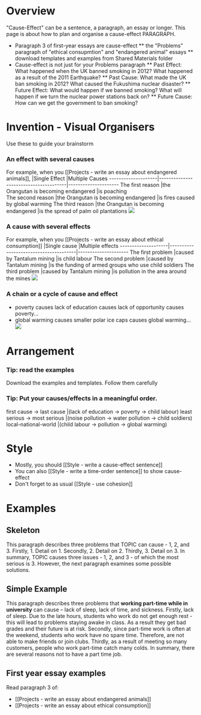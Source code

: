 # Overview
"Cause-Effect" can be a sentence, a paragraph, an essay or longer.
This page is about how to plan and organise a cause-effect PARAGRAPH.

* Paragraph 3 of first-year essays are cause-effect
** the "Problems" paragraph of "ethical consupmtion" and "endangered animal" essays
** download templates and examples from Shared Materials folder 
* Cause-effect is not just for your Problems paragraph
** Past Effect: 	What happened when the UK banned smoking in 2012? What happened as a result of the 2011 Earthquake?
** Past Cause:		What made the UK ban smoking in 2012? What caused the Fukushima nuclear disaster?
** Future Effect:	What would happen if we banned smoking? What will happen if we turn the nuclear power stations back on?
** Future Cause:	How can we get the government to ban smoking?

# Invention - Visual Organisers
Use these to guide your brainstorm

### An effect with several causes
For example, when you  [[Projects - write an essay about endangered animals]],
					|Single Effect 				            |Multiple Causes
--------------------|---------------------------------------|---------------------
The first reason 	|the Orangutan is becoming endangered 	|is poaching								
The second reason 	|the Orangutan is becoming endangered 	|is fires caused by global warming
The third reason 	|the Orangutan is becoming endangered 	|is the spread of palm oil plantations 
<a href="https://openclipart.org/detail/29161/funnel-entonnoir"><img src="https://openclipart.org/download/29161/lmproulx-Funnel-Entonnoir.svg" /></a>

### A cause with several effects
For example, when you [[Projects - write an essay about ethical consumption]] 
					|Single cause 							|Multiple effects
--------------------|---------------------------------------|---------------------
The first problem 	|caused by Tantalum mining 				|is child labour
The second problem 	|caused by Tantalum mining 				|is the funding of armed groups who use child soldiers
The third problem 	|caused by Tantalum mining 				|is pollution in the area around the mines
<a href="https://openclipart.org/detail/131869/divergent"><img src="https://openclipart.org/download/131869/divergent.svg" /></a>

 
### A chain or a cycle of cause and effect
* poverty causes lack of education causes lack of opportunity causes poverty...
* global warming causes smaller polar ice caps causes global warming...
<a href="https://openclipart.org/detail/86713/cycle-icon"><img src="https://openclipart.org/download/86713/cycle.svg" /></a>

# Arrangement 
### Tip: read the examples
Download the examples and templates. Follow them carefully

### Tip: Put your causes/effects in a meaningful order.
first cause -> last cause 		|(lack of education -> poverty -> child labour)
least serious -> most serious 	|(noise pollution -> water pollution -> child soldiers)
local-national-world 			|(child labour -> pollution -> global warming)


# Style
* Mostly, you should [[Style - write a cause-effect sentence]]
* You can also [[Style - write a time-order sentence]] to show cause-effect
* Don't forget to as usual [[Style - use cohesion]]
 
# Examples
## Skeleton
This paragraph describes three problems that TOPIC can cause - 1, 2, and 3. Firstly,   1. Detail on 1. Secondly, 2. Detail on 2. Thirdly, 3. Detail on 3. In summary, TOPIC causes three issues - 1, 2, and 3 - of which the most serious is 3. However, the next paragraph examines some possible solutions.

## Simple Example
This paragraph describes three problems that __working part-time while in university__ can cause – lack of sleep, lack of time, and sickness. Firstly, lack of sleep. Due to the late hours, students who work do not get enough rest - this will lead to problems staying awake in class. As a result they get bad grades and their future is at risk. Secondly, since part-time work is often at the weekend, students who work have no spare time. Therefore, are not able to make friends or join clubs. Thirdly, as a result of meeting so many customers, people who work part-time catch many colds. In summary, there are several reasons not to have a part time job. 

## First year essay examples
Read paragraph 3 of:
*  [[Projects - write an essay about endangered animals]]
*  [[Projects - write an essay about ethical consumption]] 

 
